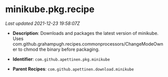# minikube.pkg.recipe

_Last updated 2021-12-23 19:58:07Z_

- **Description**: Downloads and packages the latest version of minikube. Uses com.github.grahampugh.recipes.commonprocessors/ChangeModeOwner to chmod the binary before packaging.

- **Identifier**: `com.github.apettinen.pkg.minikube`

- **Parent Recipes**: `com.github.apettinen.download.minikube`